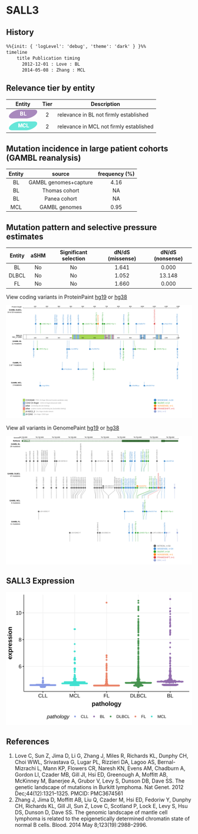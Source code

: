 # SALL3
## History
```mermaid
%%{init: { 'logLevel': 'debug', 'theme': 'dark' } }%%
timeline
    title Publication timing
      2012-12-01 : Love : BL
      2014-05-08 : Zhang : MCL
```
## Relevance tier by entity

|Entity|Tier|Description                            |
|:------:|:----:|---------------------------------------|
|![BL](images/icons/BL_tier2.png)    |2   |relevance in BL not firmly established |
|![MCL](images/icons/MCL_tier2.png)   |2   |relevance in MCL not firmly established|

## Mutation incidence in large patient cohorts (GAMBL reanalysis)

|Entity|source               |frequency (%)|
|:------:|:---------------------:|:-------------:|
|BL    |GAMBL genomes+capture|4.16         |
|BL    |Thomas cohort        |  NA         |
|BL    |Panea cohort         |  NA         |
|MCL   |GAMBL genomes        |0.95         |

## Mutation pattern and selective pressure estimates

|Entity|aSHM|Significant selection|dN/dS (missense)|dN/dS (nonsense)|
|:------:|:----:|:---------------------:|:----------------:|:----------------:|
|BL    |No  |No                   |1.641           | 0.000          |
|DLBCL |No  |No                   |1.052           |13.148          |
|FL    |No  |No                   |1.660           | 0.000          |




View coding variants in ProteinPaint [hg19](https://morinlab.github.io/LLMPP/GAMBL/SALL3_protein.html)  or [hg38](https://morinlab.github.io/LLMPP/GAMBL/SALL3_protein_hg38.html)

![image](images/proteinpaint/SALL3_NM_171999.svg)

View all variants in GenomePaint [hg19](https://morinlab.github.io/LLMPP/GAMBL/SALL3.html)  or [hg38](https://morinlab.github.io/LLMPP/GAMBL/SALL3_hg38.html)

![image](images/proteinpaint/SALL3.svg)
## SALL3 Expression
![image](images/gene_expression/SALL3_by_pathology.svg)
<!-- ORIGIN: loveGeneticLandscapeMutations2012 -->
<!-- MCL: zhangGenomicLandscapeMantle2014 -->
<!-- BL: loveGeneticLandscapeMutations2012 -->
## References
1.  Love C, Sun Z, Jima D, Li G, Zhang J, Miles R, Richards KL, Dunphy CH, Choi WWL, Srivastava G, Lugar PL, Rizzieri DA, Lagoo AS, Bernal-Mizrachi L, Mann KP, Flowers CR, Naresh KN, Evens AM, Chadburn A, Gordon LI, Czader MB, Gill JI, Hsi ED, Greenough A, Moffitt AB, McKinney M, Banerjee A, Grubor V, Levy S, Dunson DB, Dave SS. The genetic landscape of mutations in Burkitt lymphoma. Nat Genet. 2012 Dec;44(12):1321–1325. PMCID: PMC3674561
2.  Zhang J, Jima D, Moffitt AB, Liu Q, Czader M, Hsi ED, Fedoriw Y, Dunphy CH, Richards KL, Gill JI, Sun Z, Love C, Scotland P, Lock E, Levy S, Hsu DS, Dunson D, Dave SS. The genomic landscape of mantle cell lymphoma is related to the epigenetically determined chromatin state of normal B cells. Blood. 2014 May 8;123(19):2988–2996. 
